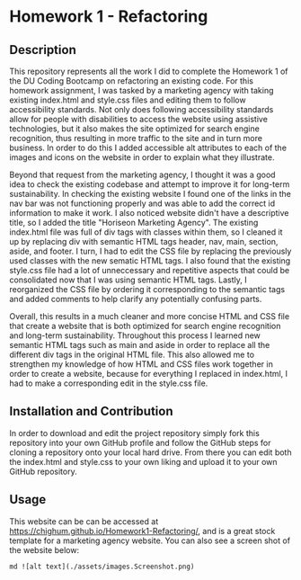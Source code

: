 # Homework 1 - Refactoring

## Description

This repository represents all the work I did to complete the Homework 1 of the DU Coding Bootcamp on refactoring an existing code. For this homework assignment, I was tasked by a marketing agency with taking existing index.html and style.css files and editing them to follow accessibility standards. Not only does following accessibility standards allow for people with disabilities to access the website using assistive technologies, but it also makes the site optimized for search engine recognition, thus resulting in more traffic to the site and in turn more business. In order to do this I added accessible alt attributes to each of the images and icons on the website in order to explain what they illustrate.

Beyond that request from the marketing agency, I thought it was a good idea to check the existing codebase and attempt to improve it for long-term sustainability. In checking the existing website I found one of the links in the nav bar was not functioning properly and was able to add the correct id information to make it work. I also noticed website didn't have a descriptive title, so I added the title "Horiseon Marketing Agency". The existing index.html file was full of div tags with classes within them, so I cleaned it up by replacing div with semantic HTML tags header, nav, main, section, aside, and footer. I turn, I had to edit the CSS file by replacing the previously used classes with the new sematic HTML tags. I also found that the existing style.css file had a lot of unneccessary and repetitive aspects that could be consolidated now that I was using semantic HTML tags. Lastly, I reorganized the CSS file by ordering it corresponding to the semantic tags and added comments to help clarify any potentially confusing parts.

Overall, this results in a much cleaner and more concise HTML and CSS file that create a website that is both optimized for search engine recognition and long-term sustainability. Throughout this process I learned new semantic HTML tags such as main and aside in order to replace all the different div tags in the original HTML file. This also allowed me to strengthen my knowledge of how HTML and CSS files work together in order to create a website, because for everything I replaced in index.html, I had to make a corresponding edit in the style.css file.

## Installation and Contribution

In order to download and edit the project repository simply fork this repository into your own GitHub profile and follow the GitHub steps for cloning a repository onto your local hard drive. From there you can edit both the index.html and style.css to your own liking and upload it to your own GitHub repository.

## Usage

This website can be can be accessed at https://chighum.github.io/Homework1-Refactoring/, and is a great stock template for a marketing agency website. You can also see a screen shot of the website below:

`md ![alt text](./assets/images.Screenshot.png)`
